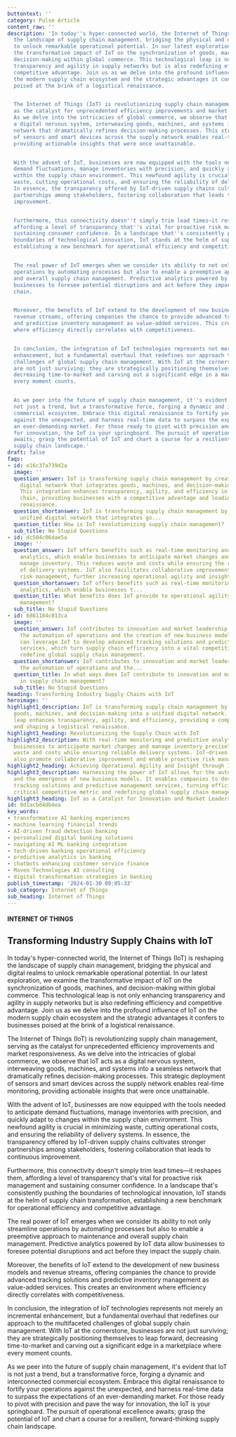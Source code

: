 ```yaml
---
buttontext: ''
category: Pulse Article
content_raw: ''
description: 'In today''s hyper-connected world, the Internet of Things (IoT) is reshaping
  the landscape of supply chain management, bridging the physical and digital realms
  to unlock remarkable operational potential. In our latest exploration, we examine
  the transformative impact of IoT on the synchronization of goods, machines, and
  decision-making within global commerce. This technological leap is not only enhancing
  transparency and agility in supply networks but is also redefining efficiency and
  competitive advantage. Join us as we delve into the profound influence of IoT on
  the modern supply chain ecosystem and the strategic advantages it confers to businesses
  poised at the brink of a logistical renaissance.


  The Internet of Things (IoT) is revolutionizing supply chain management, serving
  as the catalyst for unprecedented efficiency improvements and market responsiveness.
  As we delve into the intricacies of global commerce, we observe that IoT acts as
  a digital nervous system, interweaving goods, machines, and systems into a seamless
  network that dramatically refines decision-making processes. This strategic deployment
  of sensors and smart devices across the supply network enables real-time monitoring,
  providing actionable insights that were once unattainable.


  With the advent of IoT, businesses are now equipped with the tools needed to anticipate
  demand fluctuations, manage inventories with precision, and quickly adapt to changes
  within the supply chain environment. This newfound agility is crucial in minimizing
  waste, cutting operational costs, and ensuring the reliability of delivery systems.
  In essence, the transparency offered by IoT-driven supply chains cultivates stronger
  partnerships among stakeholders, fostering collaboration that leads to continuous
  improvement.


  Furthermore, this connectivity doesn''t simply trim lead times—it reshapes them,
  affording a level of transparency that''s vital for proactive risk management and
  sustaining consumer confidence. In a landscape that''s consistently pushing the
  boundaries of technological innovation, IoT stands at the helm of supply chain transformation,
  establishing a new benchmark for operational efficiency and competitive advantage.


  The real power of IoT emerges when we consider its ability to not only streamline
  operations by automating processes but also to enable a preemptive approach to maintenance
  and overall supply chain management. Predictive analytics powered by IoT data allow
  businesses to foresee potential disruptions and act before they impact the supply
  chain.


  Moreover, the benefits of IoT extend to the development of new business models and
  revenue streams, offering companies the chance to provide advanced tracking solutions
  and predictive inventory management as value-added services. This creates an environment
  where efficiency directly correlates with competitiveness.


  In conclusion, the integration of IoT technologies represents not merely an incremental
  enhancement, but a fundamental overhaul that redefines our approach to the multifaceted
  challenges of global supply chain management. With IoT at the cornerstone, businesses
  are not just surviving; they are strategically positioning themselves to leap forward,
  decreasing time-to-market and carving out a significant edge in a marketplace where
  every moment counts.


  As we peer into the future of supply chain management, it''s evident that IoT is
  not just a trend, but a transformative force, forging a dynamic and interconnected
  commercial ecosystem. Embrace this digital renaissance to fortify your operations
  against the unexpected, and harness real-time data to surpass the expectations of
  an ever-demanding market. For those ready to pivot with precision and pave the way
  for innovation, the IoT is your springboard. The pursuit of operational excellence
  awaits; grasp the potential of IoT and chart a course for a resilient, forward-thinking
  supply chain landscape.'
draft: false
faqs:
- id: e16c37a739d2a
  image: ''
  question_answer: IoT is transforming supply chain management by creating a unified
    digital network that integrates goods, machines, and decision-making processes.
    This integration enhances transparency, agility, and efficiency in the supply
    chain, providing businesses with a competitive advantage and leading to a logistical
    renaissance.
  question_shortanswer: IoT is transforming supply chain management by creating a
    unified digital network that integrates go...
  question_title: How is IoT revolutionizing supply chain management?
  sub_title: No Stupid Questions
- id: dc504c06dae5a
  image: ''
  question_answer: IoT offers benefits such as real-time monitoring and predictive
    analytics, which enable businesses to anticipate market changes and precisely
    manage inventory. This reduces waste and costs while ensuring the reliability
    of delivery systems. IoT also facilitates collaborative improvement and proactive
    risk management, further increasing operational agility and insight.
  question_shortanswer: IoT offers benefits such as real-time monitoring and predictive
    analytics, which enable businesses t...
  question_title: What benefits does IoT provide to operational agility and inventory
    management?
  sub_title: No Stupid Questions
- id: 6861184c013ca
  image: ''
  question_answer: IoT contributes to innovation and market leadership by enabling
    the automation of operations and the creation of new business models. Companies
    can leverage IoT to develop advanced tracking solutions and predictive management
    services, which turn supply chain efficiency into a vital competitive metric and
    redefine global supply chain management.
  question_shortanswer: IoT contributes to innovation and market leadership by enabling
    the automation of operations and the...
  question_title: In what ways does IoT contribute to innovation and market leadership
    in supply chain management?
  sub_title: No Stupid Questions
heading: Transforming Industry Supply Chains with IoT
heroimage: ''
highlight1_description: IoT is transforming supply chain management by integrating
  goods, machines, and decision-making into a unified digital network. This technology
  leap enhances transparency, agility, and efficiency, providing a competitive advantage
  and shaping a logistical renaissance.
highlight1_heading: Revolutionizing the Supply Chain with IoT
highlight2_description: With real-time monitoring and predictive analytics, IoT empowers
  businesses to anticipate market changes and manage inventory precisely, minimizing
  waste and costs while ensuring reliable delivery systems. IoT-driven supply chains
  also promote collaborative improvement and enable proactive risk management.
highlight2_heading: Achieving Operational Agility and Insight through IoT
highlight3_description: Harnessing the power of IoT allows for the automation of operations
  and the emergence of new business models. It enables companies to develop advanced
  tracking solutions and predictive management services, turning efficiency into a
  critical competitive metric and redefining global supply chain management.
highlight3_heading: IoT as a Catalyst for Innovation and Market Leadership
id: 9d1acbd4db4ea
key_words:
- transformative AI banking experiences
- machine learning financial trends
- AI-driven fraud detection banking
- personalized digital banking solutions
- navigating AI ML banking integration
- tech-driven banking operational efficiency
- predictive analytics in banking
- chatbots enhancing customer service finance
- Maven Technologies AI consulting
- digital transformation strategies in banking
publish_timestamp: '2024-01-30 09:05:33'
sub_category: Internet of Things
sub_heading: Internet of Things
---
```


#### INTERNET OF THINGS
## Transforming Industry Supply Chains with IoT
In today's hyper-connected world, the Internet of Things (IoT) is reshaping the landscape of supply chain management, bridging the physical and digital realms to unlock remarkable operational potential. In our latest exploration, we examine the transformative impact of IoT on the synchronization of goods, machines, and decision-making within global commerce. This technological leap is not only enhancing transparency and agility in supply networks but is also redefining efficiency and competitive advantage. Join us as we delve into the profound influence of IoT on the modern supply chain ecosystem and the strategic advantages it confers to businesses poised at the brink of a logistical renaissance.

The Internet of Things (IoT) is revolutionizing supply chain management, serving as the catalyst for unprecedented efficiency improvements and market responsiveness. As we delve into the intricacies of global commerce, we observe that IoT acts as a digital nervous system, interweaving goods, machines, and systems into a seamless network that dramatically refines decision-making processes. This strategic deployment of sensors and smart devices across the supply network enables real-time monitoring, providing actionable insights that were once unattainable.

With the advent of IoT, businesses are now equipped with the tools needed to anticipate demand fluctuations, manage inventories with precision, and quickly adapt to changes within the supply chain environment. This newfound agility is crucial in minimizing waste, cutting operational costs, and ensuring the reliability of delivery systems. In essence, the transparency offered by IoT-driven supply chains cultivates stronger partnerships among stakeholders, fostering collaboration that leads to continuous improvement.

Furthermore, this connectivity doesn't simply trim lead times—it reshapes them, affording a level of transparency that's vital for proactive risk management and sustaining consumer confidence. In a landscape that's consistently pushing the boundaries of technological innovation, IoT stands at the helm of supply chain transformation, establishing a new benchmark for operational efficiency and competitive advantage.

The real power of IoT emerges when we consider its ability to not only streamline operations by automating processes but also to enable a preemptive approach to maintenance and overall supply chain management. Predictive analytics powered by IoT data allow businesses to foresee potential disruptions and act before they impact the supply chain.

Moreover, the benefits of IoT extend to the development of new business models and revenue streams, offering companies the chance to provide advanced tracking solutions and predictive inventory management as value-added services. This creates an environment where efficiency directly correlates with competitiveness.

In conclusion, the integration of IoT technologies represents not merely an incremental enhancement, but a fundamental overhaul that redefines our approach to the multifaceted challenges of global supply chain management. With IoT at the cornerstone, businesses are not just surviving; they are strategically positioning themselves to leap forward, decreasing time-to-market and carving out a significant edge in a marketplace where every moment counts.

As we peer into the future of supply chain management, it's evident that IoT is not just a trend, but a transformative force, forging a dynamic and interconnected commercial ecosystem. Embrace this digital renaissance to fortify your operations against the unexpected, and harness real-time data to surpass the expectations of an ever-demanding market. For those ready to pivot with precision and pave the way for innovation, the IoT is your springboard. The pursuit of operational excellence awaits; grasp the potential of IoT and chart a course for a resilient, forward-thinking supply chain landscape.